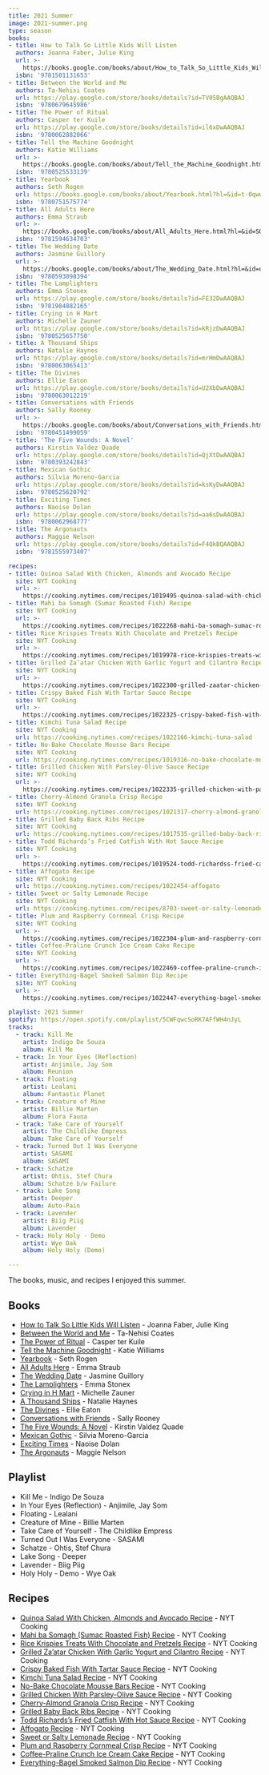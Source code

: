 ```yaml
---
title: 2021 Summer
image: 2021-summer.png
type: season
books:
- title: How to Talk So Little Kids Will Listen
  authors: Joanna Faber, Julie King
  url: >-
    https://books.google.com/books/about/How_to_Talk_So_Little_Kids_Will_Listen.html?hl=&id=6WfUDQAAQBAJ
  isbn: '9781501131653'
- title: Between the World and Me
  authors: Ta-Nehisi Coates
  url: https://play.google.com/store/books/details?id=TV05BgAAQBAJ
  isbn: '9780679645986'
- title: The Power of Ritual
  authors: Casper ter Kuile
  url: https://play.google.com/store/books/details?id=il6xDwAAQBAJ
  isbn: '9780062882066'
- title: Tell the Machine Goodnight
  authors: Katie Williams
  url: >-
    https://books.google.com/books/about/Tell_the_Machine_Goodnight.html?hl=&id=Tq6ZDwAAQBAJ
  isbn: '9780525533139'
- title: Yearbook
  authors: Seth Rogen
  url: https://books.google.com/books/about/Yearbook.html?hl=&id=t-0qwwEACAAJ
  isbn: '9780751575774'
- title: All Adults Here
  authors: Emma Straub
  url: >-
    https://books.google.com/books/about/All_Adults_Here.html?hl=&id=SQcmEAAAQBAJ
  isbn: '9781594634703'
- title: The Wedding Date
  authors: Jasmine Guillory
  url: >-
    https://books.google.com/books/about/The_Wedding_Date.html?hl=&id=ugGWDwAAQBAJ
  isbn: '9780593098394'
- title: The Lamplighters
  authors: Emma Stonex
  url: https://play.google.com/store/books/details?id=FE32DwAAQBAJ
  isbn: '9781984882165'
- title: Crying in H Mart
  authors: Michelle Zauner
  url: https://play.google.com/store/books/details?id=kRjzDwAAQBAJ
  isbn: '9780525657750'
- title: A Thousand Ships
  authors: Natalie Haynes
  url: https://play.google.com/store/books/details?id=mrHmDwAAQBAJ
  isbn: '9780063065413'
- title: The Divines
  authors: Ellie Eaton
  url: https://play.google.com/store/books/details?id=U2XbDwAAQBAJ
  isbn: '9780063012219'
- title: Conversations with Friends
  authors: Sally Rooney
  url: >-
    https://books.google.com/books/about/Conversations_with_Friends.html?hl=&id=4ZQnDwAAQBAJ
  isbn: '9780451499059'
- title: 'The Five Wounds: A Novel'
  authors: Kirstin Valdez Quade
  url: https://play.google.com/store/books/details?id=QjXtDwAAQBAJ
  isbn: '9780393242843'
- title: Mexican Gothic
  authors: Silvia Moreno-Garcia
  url: https://play.google.com/store/books/details?id=ksKyDwAAQBAJ
  isbn: '9780525620792'
- title: Exciting Times
  authors: Naoise Dolan
  url: https://play.google.com/store/books/details?id=aa6sDwAAQBAJ
  isbn: '9780062968777'
- title: The Argonauts
  authors: Maggie Nelson
  url: https://play.google.com/store/books/details?id=F4QkBQAAQBAJ
  isbn: '9781555973407'

recipes:
- title: Quinoa Salad With Chicken, Almonds and Avocado Recipe
  site: NYT Cooking
  url: >-
    https://cooking.nytimes.com/recipes/1019495-quinoa-salad-with-chicken-almonds-and-avocado
- title: Mahi ba Somagh (Sumac Roasted Fish) Recipe
  site: NYT Cooking
  url: >-
    https://cooking.nytimes.com/recipes/1022268-mahi-ba-somagh-sumac-roasted-fish
- title: Rice Krispies Treats With Chocolate and Pretzels Recipe
  site: NYT Cooking
  url: >-
    https://cooking.nytimes.com/recipes/1019978-rice-krispies-treats-with-chocolate-and-pretzels
- title: Grilled Za’atar Chicken With Garlic Yogurt and Cilantro Recipe
  site: NYT Cooking
  url: >-
    https://cooking.nytimes.com/recipes/1022300-grilled-zaatar-chicken-with-garlic-yogurt-and-cilantro
- title: Crispy Baked Fish With Tartar Sauce Recipe
  site: NYT Cooking
  url: >-
    https://cooking.nytimes.com/recipes/1022325-crispy-baked-fish-with-tartar-sauce
- title: Kimchi Tuna Salad Recipe
  site: NYT Cooking
  url: https://cooking.nytimes.com/recipes/1022166-kimchi-tuna-salad
- title: No-Bake Chocolate Mousse Bars Recipe
  site: NYT Cooking
  url: https://cooking.nytimes.com/recipes/1019316-no-bake-chocolate-mousse-bars
- title: Grilled Chicken With Parsley-Olive Sauce Recipe
  site: NYT Cooking
  url: >-
    https://cooking.nytimes.com/recipes/1022335-grilled-chicken-with-parsley-olive-sauce
- title: Cherry-Almond Granola Crisp Recipe
  site: NYT Cooking
  url: https://cooking.nytimes.com/recipes/1021317-cherry-almond-granola-crisp
- title: Grilled Baby Back Ribs Recipe
  site: NYT Cooking
  url: https://cooking.nytimes.com/recipes/1017535-grilled-baby-back-ribs
- title: Todd Richards’s Fried Catfish With Hot Sauce Recipe
  site: NYT Cooking
  url: >-
    https://cooking.nytimes.com/recipes/1019524-todd-richardss-fried-catfish-with-hot-sauce
- title: Affogato Recipe
  site: NYT Cooking
  url: https://cooking.nytimes.com/recipes/1022454-affogato
- title: Sweet or Salty Lemonade Recipe
  site: NYT Cooking
  url: https://cooking.nytimes.com/recipes/8703-sweet-or-salty-lemonade
- title: Plum and Raspberry Cornmeal Crisp Recipe
  site: NYT Cooking
  url: >-
    https://cooking.nytimes.com/recipes/1022304-plum-and-raspberry-cornmeal-crisp
- title: Coffee-Praline Crunch Ice Cream Cake Recipe
  site: NYT Cooking
  url: >-
    https://cooking.nytimes.com/recipes/1022469-coffee-praline-crunch-ice-cream-cake
- title: Everything-Bagel Smoked Salmon Dip Recipe
  site: NYT Cooking
  url: >-
    https://cooking.nytimes.com/recipes/1022447-everything-bagel-smoked-salmon-dip

playlist: 2021 Summer
spotify: https://open.spotify.com/playlist/5CWFqwcSoRK7AFfWH4nJyL
tracks:
  - track: Kill Me
    artist: Indigo De Souza
    album: Kill Me
  - track: In Your Eyes (Reflection)
    artist: Anjimile, Jay Som
    album: Reunion
  - track: Floating
    artist: Lealani
    album: Fantastic Planet
  - track: Creature of Mine
    artist: Billie Marten
    album: Flora Fauna
  - track: Take Care of Yourself
    artist: The Childlike Empress
    album: Take Care of Yourself
  - track: Turned Out I Was Everyone
    artist: SASAMI
    album: SASAMI
  - track: Schatze
    artist: Ohtis, Stef Chura
    album: Schatze b/w Failure
  - track: Lake Song
    artist: Deeper
    album: Auto-Pain
  - track: Lavender
    artist: Biig Piig
    album: Lavender
  - track: Holy Holy - Demo
    artist: Wye Oak
    album: Holy Holy (Demo)

---
```


The books, music, and recipes I enjoyed this summer.

## Books

* [How to Talk So Little Kids Will Listen](https://books.google.com/books/about/How_to_Talk_So_Little_Kids_Will_Listen.html?hl=&id=6WfUDQAAQBAJ) - Joanna Faber, Julie King
* [Between the World and Me](https://play.google.com/store/books/details?id=TV05BgAAQBAJ) - Ta-Nehisi Coates
* [The Power of Ritual](https://play.google.com/store/books/details?id=il6xDwAAQBAJ) - Casper ter Kuile
* [Tell the Machine Goodnight](https://books.google.com/books/about/Tell_the_Machine_Goodnight.html?hl=&id=Tq6ZDwAAQBAJ) - Katie Williams
* [Yearbook](https://books.google.com/books/about/Yearbook.html?hl=&id=t-0qwwEACAAJ) - Seth Rogen
* [All Adults Here](https://books.google.com/books/about/All_Adults_Here.html?hl=&id=SQcmEAAAQBAJ) - Emma Straub
* [The Wedding Date](https://books.google.com/books/about/The_Wedding_Date.html?hl=&id=ugGWDwAAQBAJ) - Jasmine Guillory
* [The Lamplighters](https://play.google.com/store/books/details?id=FE32DwAAQBAJ) - Emma Stonex
* [Crying in H Mart](https://play.google.com/store/books/details?id=kRjzDwAAQBAJ) - Michelle Zauner
* [A Thousand Ships](https://play.google.com/store/books/details?id=mrHmDwAAQBAJ) - Natalie Haynes
* [The Divines](https://play.google.com/store/books/details?id=U2XbDwAAQBAJ) - Ellie Eaton
* [Conversations with Friends](https://books.google.com/books/about/Conversations_with_Friends.html?hl=&id=4ZQnDwAAQBAJ) - Sally Rooney
* [The Five Wounds: A Novel](https://play.google.com/store/books/details?id=QjXtDwAAQBAJ) - Kirstin Valdez Quade
* [Mexican Gothic](https://play.google.com/store/books/details?id=ksKyDwAAQBAJ) - Silvia Moreno-Garcia
* [Exciting Times](https://play.google.com/store/books/details?id=aa6sDwAAQBAJ) - Naoise Dolan
* [The Argonauts](https://play.google.com/store/books/details?id=F4QkBQAAQBAJ) - Maggie Nelson

## Playlist

* Kill Me - Indigo De Souza
* In Your Eyes (Reflection) - Anjimile, Jay Som
* Floating - Lealani
* Creature of Mine - Billie Marten
* Take Care of Yourself - The Childlike Empress
* Turned Out I Was Everyone - SASAMI
* Schatze - Ohtis, Stef Chura
* Lake Song - Deeper
* Lavender - Biig Piig
* Holy Holy - Demo - Wye Oak

## Recipes

* [Quinoa Salad With Chicken, Almonds and Avocado Recipe](https://cooking.nytimes.com/recipes/1019495-quinoa-salad-with-chicken-almonds-and-avocado) - NYT Cooking
* [Mahi ba Somagh (Sumac Roasted Fish) Recipe](https://cooking.nytimes.com/recipes/1022268-mahi-ba-somagh-sumac-roasted-fish) - NYT Cooking
* [Rice Krispies Treats With Chocolate and Pretzels Recipe](https://cooking.nytimes.com/recipes/1019978-rice-krispies-treats-with-chocolate-and-pretzels) - NYT Cooking
* [Grilled Za’atar Chicken With Garlic Yogurt and Cilantro Recipe](https://cooking.nytimes.com/recipes/1022300-grilled-zaatar-chicken-with-garlic-yogurt-and-cilantro) - NYT Cooking
* [Crispy Baked Fish With Tartar Sauce Recipe](https://cooking.nytimes.com/recipes/1022325-crispy-baked-fish-with-tartar-sauce) - NYT Cooking
* [Kimchi Tuna Salad Recipe](https://cooking.nytimes.com/recipes/1022166-kimchi-tuna-salad) - NYT Cooking
* [No-Bake Chocolate Mousse Bars Recipe](https://cooking.nytimes.com/recipes/1019316-no-bake-chocolate-mousse-bars) - NYT Cooking
* [Grilled Chicken With Parsley-Olive Sauce Recipe](https://cooking.nytimes.com/recipes/1022335-grilled-chicken-with-parsley-olive-sauce) - NYT Cooking
* [Cherry-Almond Granola Crisp Recipe](https://cooking.nytimes.com/recipes/1021317-cherry-almond-granola-crisp) - NYT Cooking
* [Grilled Baby Back Ribs Recipe](https://cooking.nytimes.com/recipes/1017535-grilled-baby-back-ribs) - NYT Cooking
* [Todd Richards’s Fried Catfish With Hot Sauce Recipe](https://cooking.nytimes.com/recipes/1019524-todd-richardss-fried-catfish-with-hot-sauce) - NYT Cooking
* [Affogato Recipe](https://cooking.nytimes.com/recipes/1022454-affogato) - NYT Cooking
* [Sweet or Salty Lemonade Recipe](https://cooking.nytimes.com/recipes/8703-sweet-or-salty-lemonade) - NYT Cooking
* [Plum and Raspberry Cornmeal Crisp Recipe](https://cooking.nytimes.com/recipes/1022304-plum-and-raspberry-cornmeal-crisp) - NYT Cooking
* [Coffee-Praline Crunch Ice Cream Cake Recipe](https://cooking.nytimes.com/recipes/1022469-coffee-praline-crunch-ice-cream-cake) - NYT Cooking
* [Everything-Bagel Smoked Salmon Dip Recipe](https://cooking.nytimes.com/recipes/1022447-everything-bagel-smoked-salmon-dip) - NYT Cooking

